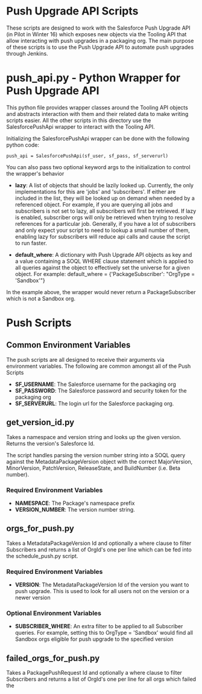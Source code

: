 # Push Upgrade API Scripts

These scripts are designed to work with the Salesforce Push Upgrade API (in Pilot in Winter 16) which exposes new objects via the Tooling API that allow interacting with push upgrades in a packaging org. The main purpose of these scripts is to use the Push Upgrade API to automate push upgrades through Jenkins.

# push_api.py - Python Wrapper for Push Upgrade API

This python file provides wrapper classes around the Tooling API objects and abstracts interaction with them and their related data to make writing scripts easier. All the other scripts in this directory use the SalesforcePushApi wrapper to interact with the Tooling API.

Initializing the SalesforcePushApi wrapper can be done with the following python code:

    push_api = SalesforcePushApi(sf_user, sf_pass, sf_serverurl)

You can also pass two optional keyword args to the initialization to control the wrapper's behavior

-   **lazy**: A list of objects that should be lazily looked up. Currently, the only implementations for this are 'jobs' and 'subscribers'. If either are included in the list, they will be looked up on demand when needed by a referenced object. For example, if you are querying all jobs and subscribers is not set to lazy, all subscribers will first be retrieved. If lazy is enabled, subscriber orgs will only be retrieved when trying to resolve references for a particular job. Generally, if you have a lot of subscribers and only expect your script to need to lookup a small number of them, enabling lazy for subscribers will reduce api calls and cause the script to run faster.

-   **default_where**: A dictionary with Push Upgrade API objects as key and a value containing a SOQL WHERE clause statement which is applied to all queries against the object to effectively set the universe for a given object. For example:
    default_where = {'PackageSubscriber': "OrgType = 'Sandbox'"}

In the example above, the wrapper would never return a PackageSubscriber which is not a Sandbox org.

# Push Scripts

## Common Environment Variables

The push scripts are all designed to receive their arguments via environment variables. The following are common amongst all of the Push Scripts

-   **SF_USERNAME**: The Salesforce username for the packaging org
-   **SF_PASSWORD**: The Salesforce password and security token for the packaging org
-   **SF_SERVERURL**: The login url for the Salesforce packaging org.

## get_version_id.py

Takes a namespace and version string and looks up the given version. Returns the version's Salesforce Id.

The script handles parsing the version number string into a SOQL query against the MetadataPackageVersion object with the correct MajorVersion, MinorVersion, PatchVersion, ReleaseState, and BuildNumber (i.e. Beta number).

### Required Environment Variables

-   **NAMESPACE**: The Package's namespace prefix
-   **VERSION_NUMBER**: The version number string.

## orgs_for_push.py

Takes a MetadataPackageVersion Id and optionally a where clause to filter Subscribers and returns a list of OrgId's one per line which can be fed into the schedule_push.py script.

### Required Environment Variables

-   **VERSION**: The MetadataPackageVersion Id of the version you want to push upgrade. This is used to look for all users not on the version or a newer version

### Optional Environment Variables

-   **SUBSCRIBER_WHERE**: An extra filter to be applied to all Subscriber queries. For example, setting this to OrgType = 'Sandbox' would find all Sandbox orgs eligible for push upgrade to the specified version

## failed_orgs_for_push.py

Takes a PackagePushRequest Id and optionally a where clause to filter Subscribers and returns a list of OrgId's one per line for all orgs which failed the
